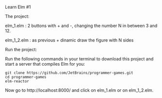 Learn Elm #1 

The project:

elm_1.elm : 2 buttons with + and -, changing the number N in between 3 and 12.

elm_1_2.elm : as previous + dinamic draw the figure with N sides

Run the project:

Run the following commands in your terminal to download this project and start a server that compiles Elm for you:

	git clone https://github.com/JetBrains/programmer-games.git 
	cd programmer-games
	elm-reactor

Now go to http://localhost:8000/ and click on elm_1.elm or on elm_1_2.elm.

